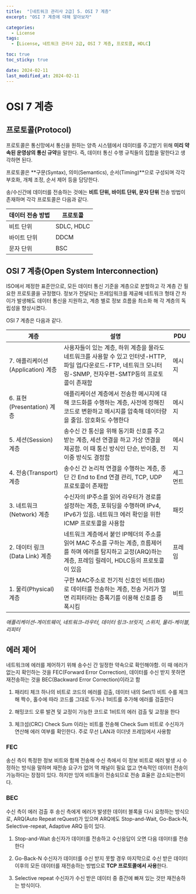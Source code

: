 ```yaml
---
title:  "[네트워크 관리사 2급] 5. OSI 7 계층"
excerpt: "OSI 7 계층에 대해 알아보자"

categories:
  - License
tags:
  - [License, 네트워크 관리사 2급, OSI 7 계층, 프로토콜, HDLC]

toc: true
toc_sticky: true

date: 2024-02-11
last_modified_at: 2024-02-11
---
```


# OSI 7 계층

## 프로토콜(Protocol)
프로토콜은 통신망에서 통신을 원하는 양측 시스템에서 데이터를 주고받기 위해 **미리 약속된 운영상의 통신 규약**을 말한다. 즉, 데이터 통신 수행 규칙들의 집합을 말한다고 생각하면 된다.

프로토콜은 **구문(Syntax), 의미(Semantics), 순서(Timing)**으로 구성되며 각각 부호화, 개체 조정, 순서 제어 등을 담당한다.

송/수신간에 데이터를 전송하는 것에는 **비트 단위, 바이트 단위, 문자 단위** 전송 방법이 존재하며 각각 프로토콜은 다음과 같다.

|데이터 전송 방법|프로토콜|
|-|-|
|비트 단위|SDLC, HDLC|
|바이트 단위|DDCM|
|문자 단위|BSC|

## OSI 7 계층(Open System Interconnection)
ISO에서 제정한 표준안으로, 모든 데이터 통신 기준을 계층으로 분할하고 각 계층 간 필요한 프로토콜을 규정했다. 정보가 전달되는 프레임워크를 제공해 네트워크 형태 간 차이가 발생해도 데이터 통신을 지원하고, 계층 별로 정보 흐름을 최소화 해 각 계층의 독립성을 향상시켰다.

OSI 7 계층은 다음과 같다.

|계층|설명|PDU|
|-|-|-|
|7. 애플리케이션(Application) 계층|사용자들이 있는 계층, 하위 계층을 몰라도 네트워크를 사용할 수 있고 인터넷-HTTP, 파일 업/다운로드-FTP, 네트워크 모니터링-SNMP, 전자우편-SMTP등의 프로토콜이 존재함|메시지|
|6. 표현(Presentation) 계층|애플리케이션 계층에서 전송한 메시지에 대해 코드화를 수행하는 계층, 사전에 정해진 코드로 변환하고 메시지를 압축해 데이터량을 줄임. 암호화도 수행한다|메시지|
|5. 세션(Session) 계층|송수신 간 통신을 위해 동기화 신호를 주고받는 계층, 세션 연결을 하고 가상 연결을 제공함. 이 때 통신 방식인 단순, 반이중, 전이중 방식도 결정함|메시지|
|4. 전송(Transport) 계층|송수신 간 논리적 연결을 수행하는 계층, 종단 간 End to End 연결 관리, TCP, UDP프로토콜이 존재함|세그먼트|
|3. 네트워크(Network) 계층|수신자의 IP주소를 읽어 라우터가 경로를 설정하는 계층, 포워딩을 수행하며 IPv4, IPv6가 있음. 네트워크 에러 확인을 위한 ICMP 프로토콜을 사용함|패킷|
|2. 데이터 링크(Data Link) 계층|네트워크 계층에서 붙인 IP헤더의 주소를 읽어 MAC 주소를 구하는 계층, 흐름제어를 하며 에러를 탐지하고 교정(ARQ)하는 계층, 프레임 릴레이, HDLC등의 프로토콜이 있음|프레임|
|1. 물리(Physical) 계층|구한 MAC주소로 전기적 신호인 비트(Bit)로 데이터를 전송하는 계층, 전송 거리가 멀면 리피터라는 증폭기를 이용해 신호를 증폭시킴|비트|

*애플리케이션-게이트웨이, 네트워크-라우터, 데이터 링크-브릿지, 스위치, 물리-케이블, 리피터*

## 에러 제어
네트워크에 에러를 제어하기 위해 송수신 간 일정한 약속으로 확인해야함. 이 때 에러가 없는지 확인하는 것을 FEC(Forward Error Correction), 데이터를 수신 받지 못하면 재전송하는 것을 BEC(Backward Error Correction)이라고 함

1) 패리티 체크
하나의 비트로 코드의 에러를 검출, 데이터 내의 Set(1) 비트 수를 체크해 짝수, 홀수에 따라 코드를 그대로 두거나 1비트를 추가해 에러를 검출한다

2) 해밍코드
오류 발견 및 교정이 가능한 코드로 1비트의 에러 검출 및 교정을 한다

3) 체크섬(CRC)
Check Sum 이라는 비트를 전송해 Check Sum 비트로 수신자가 연산해 에러 여부를 확인한다. 주로 무선 LAN과 이더넷 프레임에서 사용함

### FEC
송신 측이 특정한 정보 비트와 함께 전송해 수신 측에서 이 정보 비트로 에러 발생 시 수정하는 방식을 말하며 재전송 요구가 없어 역 채널이 필요 없고 연속적인 데이터 전송이 가능하다는 장점이 있다. 하지만 잉여 비트들이 전송되므로 전송 효율은 감소되는편이다.

### BEC
수신 측이 에러 검출 후 송신 측에게 에러가 발생한 데이터 블록을 다시 요청하는 방식으로, ARQ(Auto Repeat reQuest)가 있으며 ARQ에도 Stop-and-Wait, Go-Back-N, Selective-repeat, Adaptive ARQ 등이 있다.

1) Stop-and-Wait
송신자가 데이터를 전송하고 수신응답이 오면 다음 데이터를 전송한다

2) Go-Back-N
수신자가 데이터를 수신 받지 못할 경우 마지막으로 수신 받은 데이터 이후의 모든 데이터를 재전송하는 방법으로 **TCP 프로토콜에서 사용**한다.

3) Selective repeat
수신자가 수신 받은 데이터 중 중간에 빠져 있는 것만 재전송하는 방식이다.